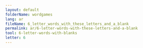 ```yaml
---
layout: default
folderName: wordgames
lang: ar
fileName: 6_letter_words_with_these_letters_and_a_blank
permalink: ar/6-letter-words-with-these-letters-and-a-blank
tool: 6-letter-words-with-blanks
letter: 6
---
```

